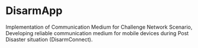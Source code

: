 # DisarmApp
Implementation of Communication Medium for Challenge Network Scenario, Developing reliable communication medium for mobile devices during Post Disaster situation (DisarmConnect).
